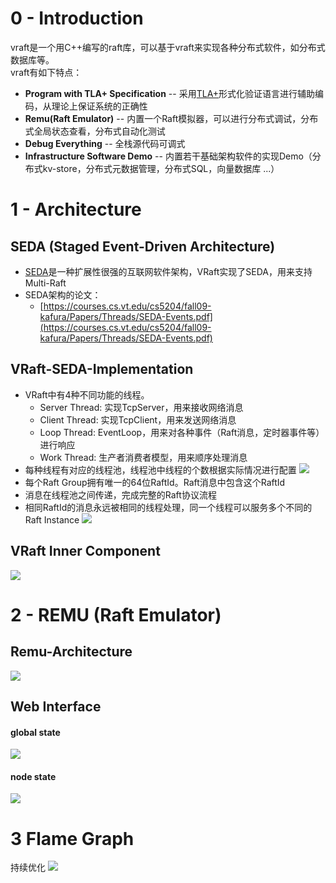 # 0 - Introduction
vraft是一个用C++编写的raft库，可以基于vraft来实现各种分布式软件，如分布式数据库等。<br>
vraft有如下特点：
* **Program with TLA+ Specification** -- 采用[TLA+](https://lamport.azurewebsites.net/tla/tla.html)形式化验证语言进行辅助编码，从理论上保证系统的正确性
* **Remu(Raft Emulator)** -- 内置一个Raft模拟器，可以进行分布式调试，分布式全局状态查看，分布式自动化测试
* **Debug Everything** -- 全栈源代码可调式
* **Infrastructure Software Demo** -- 内置若干基础架构软件的实现Demo（分布式kv-store，分布式元数据管理，分布式SQL，向量数据库 ...）

# 1 - Architecture
## SEDA (Staged Event-Driven Architecture)
* [SEDA](https://courses.cs.vt.edu/cs5204/fall09-kafura/Papers/Threads/SEDA-Events.pdf)是一种扩展性很强的互联网软件架构，VRaft实现了SEDA，用来支持Multi-Raft
* SEDA架构的论文：
  * [https://courses.cs.vt.edu/cs5204/fall09-kafura/Papers/Threads/SEDA-Events.pdf](https://courses.cs.vt.edu/cs5204/fall09-kafura/Papers/Threads/SEDA-Events.pdf)

## VRaft-SEDA-Implementation
* VRaft中有4种不同功能的线程。
  * Server Thread: 实现TcpServer，用来接收网络消息
  * Client Thread: 实现TcpClient，用来发送网络消息
  * Loop Thread: EventLoop，用来对各种事件（Raft消息，定时器事件等）进行响应
  * Work Thread: 生产者消费者模型，用来顺序处理消息
* 每种线程有对应的线程池，线程池中线程的个数根据实际情况进行配置
![](images/seda_thread.png)
* 每个Raft Group拥有唯一的64位RaftId。Raft消息中包含这个RaftId
* 消息在线程池之间传递，完成完整的Raft协议流程
* 相同RaftId的消息永远被相同的线程处理，同一个线程可以服务多个不同的Raft Instance
![](images/seda_vraft.png)

## VRaft Inner Component
![](images/raft_component.png)

# 2 - REMU (Raft Emulator)

## Remu-Architecture

![](images/remu_arch.png)

## Web Interface

#### global state
![](images/remu-web2.png)

#### node state
![](images/remu-web3.png)

# 3 Flame Graph
持续优化
![](images/perf.svg)
